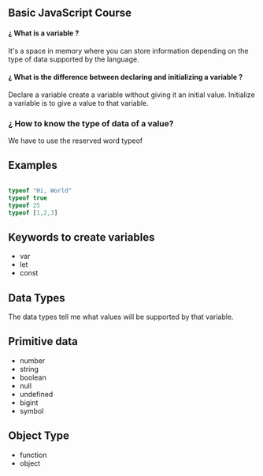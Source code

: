 ## Basic JavaScript Course

#### ¿ What is a variable ?

It's a space in memory where you can store information depending on the type of data supported by the language.

#### ¿ What is the difference between declaring and initializing a variable ? 

Declare a variable create a variable without giving it an initial value.
Initialize a variable is to give a value to that variable.

### ¿ How to know the type of data of a value?

We have to use the reserved word typeof

## Examples

```javascript

typeof "Hi, World"
typeof true
typeof 25
typeof [1,2,3]

```


## Keywords to create variables

- var
- let
- const

## Data Types 

The data types tell me what values will be supported by that variable.

## Primitive data

- number 
- string
- boolean
- null
- undefined
- bigint
- symbol

## Object Type

- function
- object




